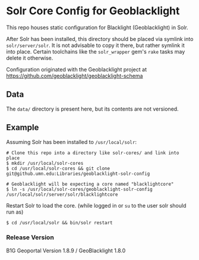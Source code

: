 # Solr Core Config for Geoblacklight
This repo houses static configuration for Blacklight (Geoblacklight) in Solr.

After Solr has been installed, this directory should be placed via symlink into `solr/server/solr`.
It is not advisable to copy it there, but rather symlink it into place. Certain toolchains like the `solr_wrapper` gem's `rake` tasks may delete it otherwise.

Configuration originated with the Geoblacklight project at https://github.com/geoblacklight/geoblacklight-schema

## Data
The `data/` directory is present here, but its contents are not versioned.

## Example
Assuming Solr has been installed to `/usr/local/solr`:

```shell
# Clone this repo into a directory like solr-cores/ and link into place
$ mkdir /usr/local/solr-cores
$ cd /usr/local/solr-cores && git clone git@github.umn.edu:Libraries/geoblacklight-solr-config

# Geoblacklight will be expecting a core named "blacklightcore"
$ ln -s /usr/local/solr-cores/geoblacklight-solr-config /usr/local/solr/server/solr/blacklightcore
```

Restart Solr to load the core. (while logged in or `su` to the user solr should run as)

```shell
$ cd /usr/local/solr && bin/solr restart
```

### Release Version
B1G Geoportal Version 1.8.9 / GeoBlacklight 1.8.0

